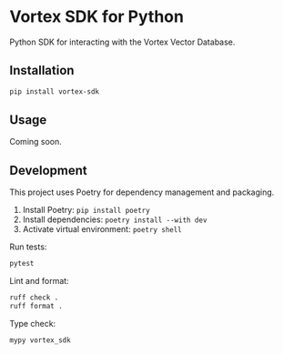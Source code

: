 # Vortex SDK for Python

Python SDK for interacting with the Vortex Vector Database.

## Installation

```bash
pip install vortex-sdk
```

## Usage

Coming soon.

## Development

This project uses Poetry for dependency management and packaging.

1.  Install Poetry: `pip install poetry`
2.  Install dependencies: `poetry install --with dev`
3.  Activate virtual environment: `poetry shell`

Run tests:
```bash
pytest
```

Lint and format:
```bash
ruff check .
ruff format .
```

Type check:
```bash
mypy vortex_sdk
